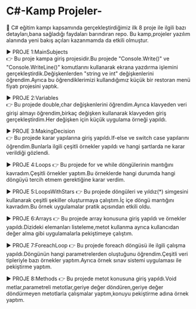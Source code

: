 # C#-Kamp Projeler-

🔴  C# eğitim kampı kapsamında gerçekleştirdiğimiz ilk 8 proje ile ilgili bazı detayları,bana sağladığı faydaları barındıran repo.
Bu kamp,projeler yazılım alanında yeni bakış açıları kazanmamda da etkili olmuştur.


:arrow_forward: PROJE 1:MainSubjects                                                        
     👉  Bu proje kampa giriş projesidir.Bu projede "Console.Write()" ve "Console.WriteLine()" komutlarını kullanarak ekrana yazdırma işlemini gerçekleştirdik.Değişkenlerden "string ve int" değişkenlerini öğrendim.Ayrıca bu öğrendiklerimizi kullandığımız küçük bir restoran menü fiyatı projesini yaptık.


:arrow_forward: PROJE 2:Variables                                                           
     👉  Bu projede double,char değişkenlerini öğrendim.Ayrıca klavyeden veri girişi almayı öğrendim,birkaç değişken kullanarak klavyeden giriş gerçekleştirdim.Her değişken için küçük uygulama örneği yapıldı.                                 


:arrow_forward: PROJE 3:MakingDecision                                                              
    👉  Bu projede karar yapılarına giriş yapıldı.If-else ve switch case yapılarını öğrendim.Bunlarla ilgili çeşitli örnekler yapıldı ve hangi şartlarda ne karar verildiği gözlendi.


:arrow_forward: PROJE 4:Loops                                                                                                                                                 👉  Bu projede for ve while döngülerinin mantığını kavradım.Çeşitli örnekler yaptım.Bu örneklerde hangi durumda hangi döngüyü tercih etmem gerektiğine karar verdim.


:arrow_forward: PROJE 5:LoopsWithStars                                                                                                                                         👉  Bu projede döngüleri ve yıldız(*) simgesini kullanarak çeşitli şekiller oluşturmaya çalıştım.İç içe döngü mantığını kavradım.Bu örnek uygulamalar pratik açısından etkili oldu.


:arrow_forward: PROJE 6:Arrays                                                                                                                                                 👉  Bu projede array konusuna giriş yapıldı ve örnekler yapıldı.Dizideki elemanları listeleme,metot kullanma ayrıca kullancıdan değer alma gibi uygulamalarla pekiştimeye çalıştım.


:arrow_forward: PROJE 7:ForeachLoop                                                                                                                                            👉  Bu projede foreach döngüsü ile ilgili çalışma yapıldı.Döngünün hangi parametrelerden oluştuğunu öğrendim.Çeşitli veri tipleriyle bazı örnekler yaptım.Ayrıca örnek sınav sistemi uygulaması ile pekiştirme yaptım.


:arrow_forward: PROJE 8:Methods                                                                                                                                               👉  Bu projede metot konusuna giriş yapıldı.Void metlar,parametreli metotlar,geriye değer döndüren,geriye değer döndürmeyen metotlarla çalışmalar yaptım,konuyu pekiştirme adına örnek yaptım.







